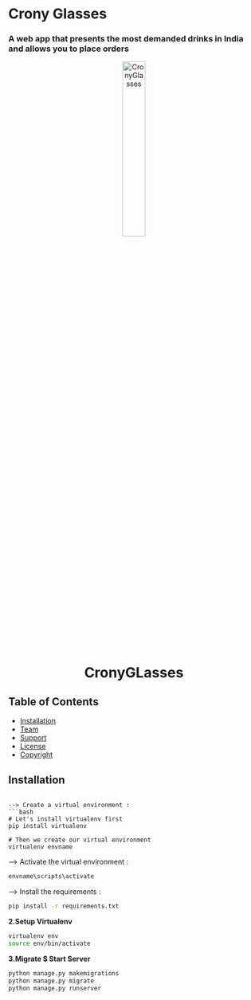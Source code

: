 # Crony Glasses

<h3> A web app that presents the most demanded drinks in India and allows you to place orders </h3>

<div style = "background-colour:black" > 
   </div>
   <div align="center">
<img width="30%" alt="CronyGlasses" src="static/drawable/icon-circle.png">

# CronyGLasses

</div>

## Table of Contents

- [Installation](#installation)
- [Team](#team)
- [Support](#team)
- [License](#license)
- [Copyright](#copyright)

## Installation

````

--> Create a virtual environment :
```bash
# Let's install virtualenv first
pip install virtualenv

# Then we create our virtual environment
virtualenv envname

````

--> Activate the virtual environment :

```bash
envname\scripts\activate

```

--> Install the requirements :

```bash
pip install -r requirements.txt
```

**2.Setup Virtualenv**

```sh
virtualenv env
source env/bin/activate
```

**3.Migrate $ Start Server**

```sh
python manage.py makemigrations
python manage.py migrate
python manage.py runserver
```
